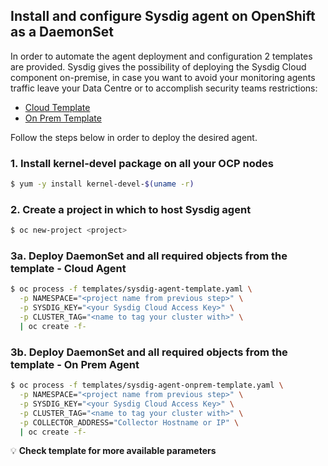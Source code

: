 ##  Install and configure Sysdig agent on OpenShift as a DaemonSet

In order to automate the agent deployment and configuration 2 templates are provided. Sysdig gives the possibility of deploying the Sysdig Cloud component on-premise, in case you want to avoid your monitoring agents traffic leave your Data Centre or to accomplish security teams restrictions:

  - [Cloud Template](../templates/sysdig-agent-template.yaml)
  - [On Prem Template](../templates/sysdig-agent-onprem-template.yaml)

Follow the steps below in order to deploy the desired agent.

### 1. Install kernel-devel package on all your OCP nodes

  ```bash
  $ yum -y install kernel-devel-$(uname -r)
  ```

### 2. Create a project in which to host Sysdig agent

  ```bash
  $ oc new-project <project>
  ```

### 3a. Deploy DaemonSet and all required objects from the template - **Cloud Agent**

  ```bash
  $ oc process -f templates/sysdig-agent-template.yaml \
    -p NAMESPACE="<project name from previous step>" \
    -p SYSDIG_KEY="<your Sysdig Cloud Access Key>" \
    -p CLUSTER_TAG="<name to tag your cluster with>" \
    | oc create -f-
  ```
### 3b. Deploy DaemonSet and all required objects from the template - **On Prem Agent**

  ```bash
  $ oc process -f templates/sysdig-agent-onprem-template.yaml \
    -p NAMESPACE="<project name from previous step>" \
    -p SYSDIG_KEY="<your Sysdig Cloud Access Key>" \
    -p CLUSTER_TAG="<name to tag your cluster with>" \
    -p COLLECTOR_ADDRESS="Collector Hostname or IP" \
    | oc create -f-
  ```

:bulb: **Check template for more available parameters**
